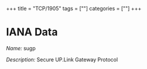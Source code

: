 +++
title = "TCP/1905"
tags = [""]
categories = [""]
+++

# IANA Data

_Name:_ sugp

_Description:_ Secure UP.Link Gateway Protocol

